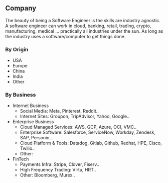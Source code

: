 ## Company

The beauty of being a Software Engineer is the skills are industry agnostic. A software engineer can work in cloud, banking, retail, trading, crypto, manufacturing, medical ... practically all industries under the sun. As long as the industry uses a software/computer to get things done.

### By Origin
* USA
* Europe
* China 
* India
* Other

### By Business
* Internet Business
    * Social Media: Meta, Pinterest, Reddit..
    * Internet Sites: Groupon, TripAdvisor, Yahoo, Google..
* Enterprise Business
    * Cloud Managed Services: AWS, GCP, Azure, OCI, VMC..
    * Enterprise Software: Salesforce, ServiceNow, Workday, Zendesk, SAP, Personio..
    * Cloud Platform & Tools: Datadog, Gitlab, Github, Redhat, HPE, Cisco, Twilio..
    * Other:
* FinTech
    * Payments Infra: Stripe, Clover, Fiserv..
    * High Frequency Trading: Virtu, HRT..
    * Other: Bloomberg, Murex..